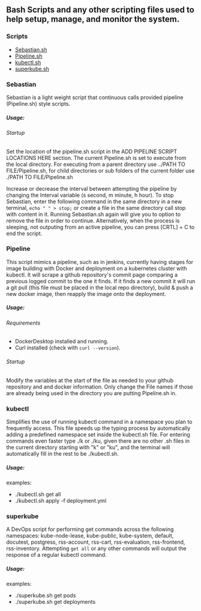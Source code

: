 ## Bash Scripts and any other scripting files used to help setup, manage, and monitor the system.

### Scripts
- [Sebastian.sh](#user-content-sebastian)
- [Pipeline.sh](#user-content-pipeline)
- [kubectl.sh](#user-content-kubectl)
- [superkube.sh](#user-content-superkube)


### Sebastian
Sebastian is a light weight script that continuous calls provided pipeline (Pipeline.sh) style scripts.

##### Usage:
###### Startup
Set the location of the pipeline.sh script in the ADD PIPELINE SCRIPT LOCATIONS HERE section. The current Pipeline.sh is set to execute from the local directory. For executing from a parent directory use ../PATH TO FILE/Pipeline.sh, for child directories or sub folders of the current folder use ./PATH TO FILE/Pipeline.sh

Increase or decrease the interval between attempting the pipeline by changing the Interval variable (s second, m minute, h hour).
To stop Sebastian, enter the following command in the same directory in a new terminal, ``echo " " > stop;`` or create a file in the same directory call stop with content in it. Running Sebastian.sh again will give you to option to remove the file in order to continue. Alternatively, when the process is sleeping, not outputing from an active pipeline, you can press \[CRTL\] + C to end the script.

### Pipeline
This script mimics a pipeline, such as in jenkins, currently having stages for image building with Docker and deployment on a kubernetes cluster with kubectl. It will scrape a github repository's commit page comparing a previous logged commit to the one it finds. If it finds a new commit it will run a git pull (this file must be placed in the local repo directory), build & push a new docker image, then reapply the image onto the deployment.

##### Usage:
###### Requirements
- DockerDesktop installed and running.
- Curl installed (check with ``curl --version``).

###### Startup
Modify the variables at the start of the file as needed to your github repository and and docker information. Only change the File names if those are already being used in the directory you are putting Pipeline.sh in.

### kubectl
Simplifies the use of running kubectl command in a namespace you plan to frequently access. This file speeds up the typing process by automatically adding a predefined namespace set inside the kubectl.sh file. For entering commands even faster type ./k or ./ku, given there are no other .sh files in the current directory starting with "k" or "ku", and the terminal will automatically fill in the rest to be ./kubectl.sh. 

##### Usage:
examples:
- ./kubectl.sh get all
- ./kubectl.sh apply -f deployment.yml

### superkube
A DevOps script for performing get commands across the following namespaces: kube-node-lease, kube-public, kube-system, default, docutest, postgress, rss-account, rss-cart, rss-evaluation, rss-frontend, rss-inventory. Attempting `get all` or any other commands will output the response of a regular kubectl command.

##### Usage:
examples:
- ./superkube.sh get pods
- ./superkube.sh get deployments


